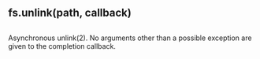 ## fs.unlink(path, callback)

## 

Asynchronous unlink(2). No arguments other than a possible exception are given
to the completion callback.
